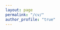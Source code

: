 ```yaml
---
layout: page
permalink: "/cv/"
author_profile: "true"
---
```


<object data="files/cv_2025.pdf" width="100%" height="1000" type="application/pdf"></object>

